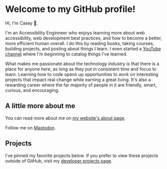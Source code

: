 # Welcome to my GitHub profile!

Hi, I'm Casey 👋.

I'm an Accessibility Enginneer who enjoys learning more about web accessibility, web development best practices, and how to become a better, more efficient human overall. I do this by reading books, taking courses, building projects, and posting about things I learn. I even started a [YouTube channel](https://www.youtube.com/channel/UCLy7uZaVQ7nl5kBpixhH5wA) where I'm beginning to catalog things I've learned.

What makes me passionate about the technology industry is that there is a place for anyone here, as long as they put in consistent time and focus to learn. Learning how to code opens up opportunities to work on interesting projects that impact real change while earning a great living. It's also a rewarding career where the far majority of people in it are friendly, smart, curious, and encouraging. 

## A little more about me

You can read more about me on [my website's about page](https://www.caseyocampo.com/about/).

Follow me on <a rel="me" href="https://mastodon.social/@caseyocampo">Mastodon</a>.

## Projects

I've pinned my favorite projects below. If you prefer to view these projects outside of GitHub, visit my [developer projects page](https://www.caseyocampo.com/projects).
